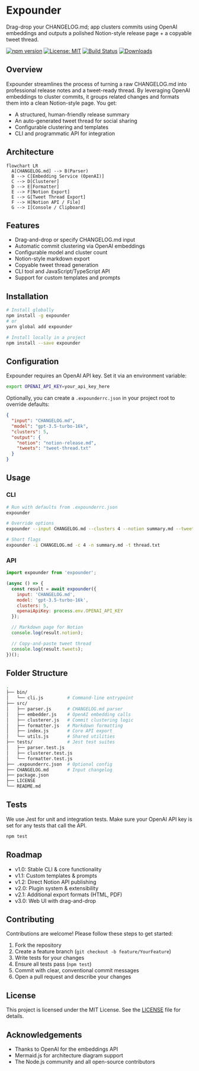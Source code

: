 # Expounder

Drag-drop your CHANGELOG.md; app clusters commits using OpenAI embeddings and outputs a polished Notion-style release page + a copyable tweet thread.

[![npm version](https://img.shields.io/npm/v/expounder.svg)](https://www.npmjs.com/package/expounder) [![License: MIT](https://img.shields.io/badge/license-MIT-blue.svg)](LICENSE) [![Build Status](https://github.com/dantewins/expounder/actions/workflows/ci.yml/badge.svg)](https://github.com/dantewins/expounder/actions) [![Downloads](https://img.shields.io/npm/dm/expounder.svg)](https://www.npmjs.com/package/expounder)

## Overview

Expounder streamlines the process of turning a raw CHANGELOG.md into professional release notes and a tweet-ready thread. By leveraging OpenAI embeddings to cluster commits, it groups related changes and formats them into a clean Notion-style page. You get:

- A structured, human-friendly release summary
- An auto-generated tweet thread for social sharing
- Configurable clustering and templates
- CLI and programmatic API for integration

## Architecture

```mermaid
flowchart LR
  A[CHANGELOG.md] --> B(Parser)
  B --> C[Embedding Service (OpenAI)]
  C --> D[Clusterer]
  D --> E[Formatter]
  E --> F[Notion Export]
  E --> G[Tweet Thread Export]
  F --> H[Notion API / File]
  G --> I[Console / Clipboard]
```

## Features

- Drag-and-drop or specify CHANGELOG.md input
- Automatic commit clustering via OpenAI embeddings
- Configurable model and cluster count
- Notion-style markdown export
- Copyable tweet thread generation
- CLI tool and JavaScript/TypeScript API
- Support for custom templates and prompts

## Installation

```bash
# Install globally
npm install -g expounder
# or
yarn global add expounder

# Install locally in a project
npm install --save expounder
```

## Configuration

Expounder requires an OpenAI API key. Set it via an environment variable:

```bash
export OPENAI_API_KEY=your_api_key_here
```

Optionally, you can create a `.expounderrc.json` in your project root to override defaults:

```json
{
  "input": "CHANGELOG.md",
  "model": "gpt-3.5-turbo-16k",
  "clusters": 5,
  "output": {
    "notion": "notion-release.md",
    "tweets": "tweet-thread.txt"
  }
}
```

## Usage

### CLI

```bash
# Run with defaults from .expounderrc.json
expounder

# Override options
expounder --input CHANGELOG.md --clusters 4 --notion summary.md --tweets thread.txt

# Short flags
expounder -i CHANGELOG.md -c 4 -n summary.md -t thread.txt
```

### API

```javascript
import expounder from 'expounder';

(async () => {
  const result = await expounder({
    input: 'CHANGELOG.md',
    model: 'gpt-3.5-turbo-16k',
    clusters: 5,
    openaiApiKey: process.env.OPENAI_API_KEY
  });

  // Markdown page for Notion
  console.log(result.notion);

  // Copy-and-paste tweet thread
  console.log(result.tweets);
})();
```

## Folder Structure

```bash
.
├── bin/
│   └── cli.js         # Command-line entrypoint
├── src/
│   ├── parser.js      # CHANGELOG.md parser
│   ├── embedder.js    # OpenAI embedding calls
│   ├── clusterer.js   # Commit clustering logic
│   ├── formatter.js   # Markdown formatting
│   ├── index.js       # Core API export
│   └── utils.js       # Shared utilities
├── tests/             # Jest test suites
│   ├── parser.test.js
│   ├── clusterer.test.js
│   └── formatter.test.js
├── .expounderrc.json  # Optional config
├── CHANGELOG.md       # Input changelog
├── package.json
├── LICENSE
└── README.md
```

## Tests

We use Jest for unit and integration tests. Make sure your OpenAI API key is set for any tests that call the API.

```bash
npm test
```

## Roadmap

- v1.0: Stable CLI & core functionality
- v1.1: Custom templates & prompts
- v1.2: Direct Notion API publishing
- v2.0: Plugin system & extensibility
- v2.1: Additional export formats (HTML, PDF)
- v3.0: Web UI with drag-and-drop

## Contributing

Contributions are welcome! Please follow these steps to get started:

1. Fork the repository
2. Create a feature branch (`git checkout -b feature/YourFeature`)
3. Write tests for your changes
4. Ensure all tests pass (`npm test`)
5. Commit with clear, conventional commit messages
6. Open a pull request and describe your changes

## License

This project is licensed under the MIT License. See the [LICENSE](LICENSE) file for details.

## Acknowledgements

- Thanks to OpenAI for the embeddings API
- Mermaid.js for architecture diagram support
- The Node.js community and all open-source contributors
